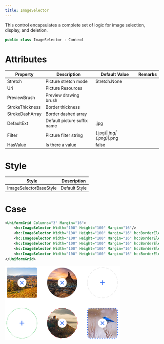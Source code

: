 ```yaml
---
title: ImageSelector 
---
```


This control encapsulates a complete set of logic for image selection, display, and deletion.

```cs
public class ImageSelector : Control
```

# Attributes
|Property|Description|Default Value|Remarks|
|-|-|-|-|
|Stretch|Picture stretch mode|Stretch.None||
|Uri|Picture Resources|||
|PreviewBrush|Preview drawing brush|||
|StrokeThickness|Border thickness|||
|StrokeDashArray|Border dashed array|||
|DefaultExt|Default picture suffix name|.jpg||
|Filter|Picture filter string|(.jpg)&#124;*.jpg&#124;(.png)&#124;*.png||
|HasValue|Is there a value|false|||

# Style
|Style|Description|
|-|-|
|ImageSelectorBaseStyle|Default Style|

# Case
```xml
<UniformGrid Columns="3" Margin="16">
    <hc:ImageSelector Width="100" Height="100" Margin="16"/>
    <hc:ImageSelector Width="100" Height="100" Margin="16" hc:BorderElement.CornerRadius="50"/>
    <hc:ImageSelector Width="100" Height="100" Margin="16" hc:BorderElement.CornerRadius="50" StrokeDashArray="10,5"/>
    <hc:ImageSelector Width="100" Height="100" Margin="16" hc:BorderElement.CornerRadius="50" BorderBrush="{DynamicResource SuccessBrush}"/>
    <hc:ImageSelector Width="100" Height="100" Margin="16" hc:BorderElement.CornerRadius="50" StrokeDashArray="10,5,10" BorderBrush="{DynamicResource DangerBrush}"/>
    <hc:ImageSelector Width="100" Height="100" Margin="16" hc:BorderElement.CornerRadius="10" StrokeThickness="2" BorderThickness="2" BorderBrush="{DynamicResource PrimaryBrush}"/>
</UniformGrid>
```

![ImageSelector](https://raw.githubusercontent.com/HandyOrg/HandyOrgResource/master/HandyControl/Resources/ImageSelector.png)